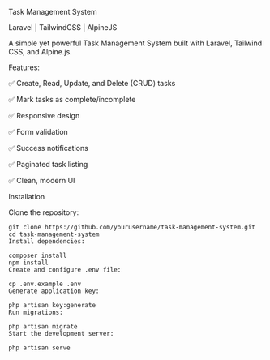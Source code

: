 Task Management System

Laravel | TailwindCSS | AlpineJS

A simple yet powerful Task Management System built with Laravel, Tailwind CSS, and Alpine.js.

Features:

✅ Create, Read, Update, and Delete (CRUD) tasks

✅ Mark tasks as complete/incomplete

✅ Responsive design

✅ Form validation

✅ Success notifications

✅ Paginated task listing

✅ Clean, modern UI

Installation

Clone the repository:
```
git clone https://github.com/yourusername/task-management-system.git
cd task-management-system
Install dependencies:
```
```
composer install
npm install
Create and configure .env file:
```
```
cp .env.example .env
Generate application key:
```
```
php artisan key:generate
Run migrations:
```
```
php artisan migrate
Start the development server:
```
```
php artisan serve
